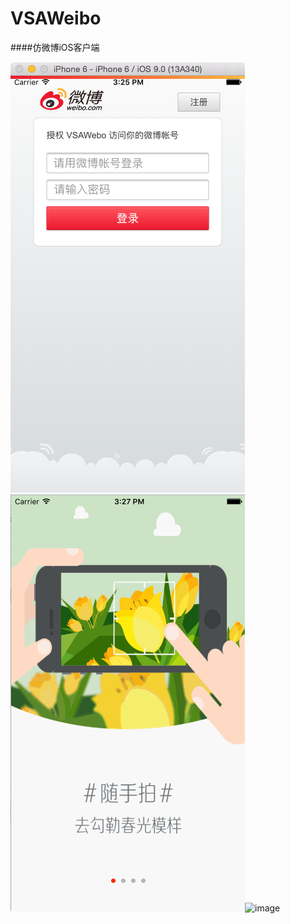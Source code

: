 # VSAWeibo
####仿微博iOS客户端

![image](https://github.com/alvinding/VSAWeibo/raw/master/Demo/授权.tiff)![image](https://github.com/alvinding/VSAWeibo/raw/master/Demo/newFeature.gif)![image](https://github.com/alvinding/VSAWeibo/raw/master/Demo/VSAWebo.gif)
